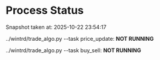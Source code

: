 # Process Status

Snapshot taken at: 2025-10-22 23:54:17

../wintrd/trade_algo.py --task price_update: **NOT RUNNING**

../wintrd/trade_algo.py --task buy_sell: **NOT RUNNING**


